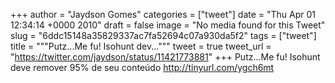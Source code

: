 
+++
author = "Jaydson Gomes"
categories = ["tweet"]
date = "Thu Apr 01 12:34:14 +0000 2010"
draft = false
image = "No media found for this Tweet"
slug = "6ddc15148a35829337ac7fa52694c07a930da5f2"
tags = ["tweet"]
title = """Putz...Me fu! Isohunt dev..."""
tweet = true
tweet_url = "https://twitter.com/jaydson/status/11421773881"
+++
Putz...Me fu! Isohunt deve remover 95% de seu conteúdo http://tinyurl.com/ygch6mt
